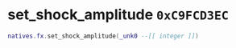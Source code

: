 # set_shock_amplitude `0xC9FCD3EC`

```lua
natives.fx.set_shock_amplitude(_unk0 --[[ integer ]])
```